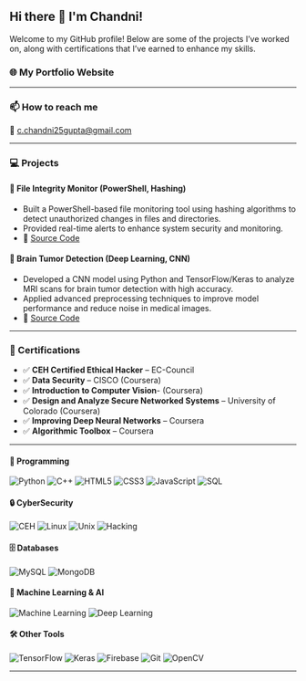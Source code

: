 ## Hi there 👋 I'm Chandni!

Welcome to my GitHub profile! Below are some of the projects I’ve worked on, along with certifications that I’ve earned to enhance my skills.

### 🌐 My Portfolio Website

---
### 📫 How to reach me
📧 c.chandni25gupta@gmail.com

---
### 💻 Projects

#### 📂 File Integrity Monitor (PowerShell, Hashing)
- Built a PowerShell-based file monitoring tool using hashing algorithms to detect unauthorized changes in files and directories.
- Provided real-time alerts to enhance system security and monitoring.
- 🔗 [Source Code](https://github.com/channi04/File_Integrity_Monitor)

#### 🧠 Brain Tumor Detection (Deep Learning, CNN)
- Developed a CNN model using Python and TensorFlow/Keras to analyze MRI scans for brain tumor detection with high accuracy.
- Applied advanced preprocessing techniques to improve model performance and reduce noise in medical images.
- 🔗 [Source Code](https://github.com/channi04/Brain-Tumor-Detection)

---

### 📜 Certifications

- ✅ **CEH Certified Ethical Hacker** – EC-Council  
- ✅ **Data Security** – CISCO (Coursera)
- ✅ **Introduction to Computer Vision**- (Coursera)
- ✅ **Design and Analyze Secure Networked Systems** – University of Colorado (Coursera)  
- ✅ **Improving Deep Neural Networks** – Coursera  
- ✅ **Algorithmic Toolbox** – Coursera

---
#### 🔣 Programming
![Python](https://img.shields.io/badge/Python-3776AB?style=for-the-badge&logo=python&logoColor=white)
![C++](https://img.shields.io/badge/C++-00599C?style=for-the-badge&logo=cplusplus&logoColor=white)
![HTML5](https://img.shields.io/badge/HTML5-E34F26?style=for-the-badge&logo=html5&logoColor=white)
![CSS3](https://img.shields.io/badge/CSS3-1572B6?style=for-the-badge&logo=css3&logoColor=white)
![JavaScript](https://img.shields.io/badge/JavaScript-F7DF1E?style=for-the-badge&logo=javascript&logoColor=black)
![SQL](https://img.shields.io/badge/SQL-4479A1?style=for-the-badge&logo=sqlite&logoColor=white)

#### 🔒 CyberSecurity
![CEH](https://img.shields.io/badge/CEH-Certified_Ethical_Hacker-brightgreen?style=for-the-badge)
![Linux](https://img.shields.io/badge/Linux-FCC624?style=for-the-badge&logo=linux&logoColor=black)
![Unix](https://img.shields.io/badge/Unix-Scripting-important?style=for-the-badge&logo=unix&logoColor=white)
![Hacking](https://img.shields.io/badge/Ethical_Hacking-Beginner-orange?style=for-the-badge)

#### 🗄 Databases
![MySQL](https://img.shields.io/badge/MySQL-4479A1?style=for-the-badge&logo=mysql&logoColor=white)
![MongoDB](https://img.shields.io/badge/MongoDB-47A248?style=for-the-badge&logo=mongodb&logoColor=white)

#### 🤖 Machine Learning & AI
![Machine Learning](https://img.shields.io/badge/Machine_Learning-FFA500?style=for-the-badge)
![Deep Learning](https://img.shields.io/badge/Deep_Learning-FF6F00?style=for-the-badge)

#### 🛠 Other Tools
![TensorFlow](https://img.shields.io/badge/TensorFlow-FF6F00?style=for-the-badge&logo=tensorflow&logoColor=white)
![Keras](https://img.shields.io/badge/Keras-D00000?style=for-the-badge&logo=keras&logoColor=white)
![Firebase](https://img.shields.io/badge/Firebase-FFCA28?style=for-the-badge&logo=firebase&logoColor=black)
![Git](https://img.shields.io/badge/Git-F05032?style=for-the-badge&logo=git&logoColor=white)
![OpenCV](https://img.shields.io/badge/OpenCV-5C3EE8?style=for-the-badge&logo=opencv&logoColor=white)

---
